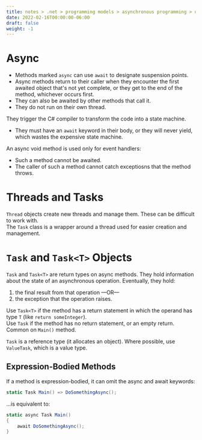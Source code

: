 ```yaml
---
title: notes > .net > programming models > asynchronous programming > overview
date: 2022-02-16T00:00:00-06:00
draft: false
weight: -1
---
```


# Async
- Methods marked `async` can use `await` to designate suspension points.
- Async methods return to their caller when they encounter the first awaited object that's not yet complete, or they get to the end of the method, whichever occurs first.
- They can also be awaited by other methods that call it.
- They do not run on their own thread.

They trigger the C# compiler to transform the code into a state machine.
- They must have an `await` keyword in their body, or they will never yield, which wastes the expensive state machine.

An async void method is used only for event handlers:
- Such a method cannot be awaited.
- The caller of such a method cannot catch exceptiosns that the method throws.

# Threads and Tasks
`Thread` objects create new threads and manage them.  These can be difficult to work with.  
The `Task` class is a wrapper around a thread used for easier creation and management.

# `Task` and `Task<T>` Objects
`Task` and `Task<T>` are return types on async methods.  They hold information about the state of an asynchronous operation.  Eventually, they hold:
1. the final result from that operation —OR—
2. the exception that the operation raises.

Use `Task<T>` if the method has a return statement in which the operand has type `T` (like `return someInteger`).  
Use `Task` if the method has no return statement, or an empty return.  Common on `Main()` method.

`Task` is a reference type (it allocates an object).  Where possible, use `ValueTask`, which is a value type.

## Expression-Bodied Methods
If a method is expression-bodied, it can omit the async and await keywords:

```cs
static Task Main() => DoSomethingAsync();
```
…is equivalent to:
```cs
static async Task Main() 
{
	await DoSomethingAsync();
}
```
